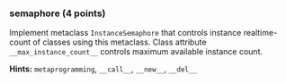 ### semaphore (4 points)

Implement metaclass `InstanceSemaphore` that controls instance realtime-count of classes using this metaclass.
Class attribute `__max_instance_count__` controls maximum available instance count.

**Hints:** `metaprogramming`, `__call__`, `__new__`, `__del__` 